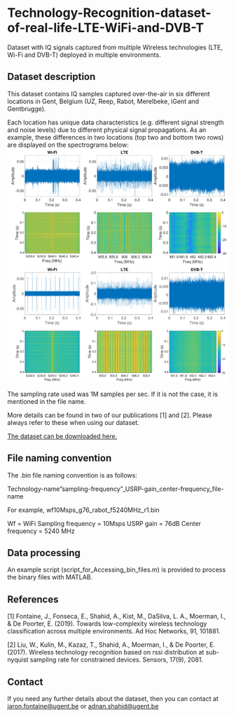 # Technology-Recognition-dataset-of-real-life-LTE-WiFi-and-DVB-T
Dataset with IQ signals captured from multiple Wireless technologies (LTE, Wi-Fi and DVB-T) deployed in multiple environments.

## Dataset description
This dataset contains IQ samples captured over-the-air in six different locations in Gent, Belgium (UZ, Reep, Rabot, Merelbeke, iGent and Gentbrugge).

Each location has unique data characteristics (e.g. different signal strength and noise levels) due to different physical signal propagations. As an example, these differences in two locations (top two and bottom two rows) are displayed on the spectrograms below:
![spectrograms different locations](data_characteristics.png)

The sampling rate used was 1M samples per sec. If it is not the case, it is mentioned in the file name. 

More details can be found in two of our publications [1] and [2]. Please always refer to these when using our dataset.

[The dataset can be downloaded here.](https://cloud.ilabt.imec.be/index.php/s/qrJCWgzQaGPfHPr)

## File naming convention
The .bin file naming convention is as follows: 

Technology-name”sampling-frequency”_USRP-gain_center-frequency_file-name

For example, wf10Msps_g76_rabot_f5240MHz_r1.bin

Wf = WiFi 
Sampling frequency = 10Msps
USRP gain = 76dB
Center frequency = 5240 MHz

## Data processing
An example script (script_for_Accessing_bin_files.m) is provided to process the binary files with MATLAB.



## References

[1] Fontaine, J., Fonseca, E., Shahid, A., Kist, M., DaSilva, L. A., Moerman, I., & De Poorter, E. (2019). Towards low-complexity wireless technology classification across multiple environments. Ad Hoc Networks, 91, 101881.

[2] Liu, W., Kulin, M., Kazaz, T., Shahid, A., Moerman, I., & De Poorter, E. (2017). Wireless technology recognition based on rssi distribution at sub-nyquist sampling rate for constrained devices. Sensors, 17(9), 2081.

## Contact
If you need any further details about the dataset, then you can contact at jaron.fontaine@ugent.be or adnan.shahid@ugent.be
